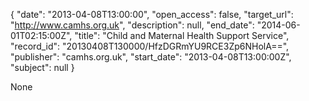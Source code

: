 {
  "date": "2013-04-08T13:00:00", 
  "open_access": false, 
  "target_url": "http://www.camhs.org.uk", 
  "description": null, 
  "end_date": "2014-06-01T02:15:00Z", 
  "title": "Child and Maternal Health Support Service", 
  "record_id": "20130408T130000/HfzDGRmYU9RCE3Zp6NHolA==", 
  "publisher": "camhs.org.uk", 
  "start_date": "2013-04-08T13:00:00Z", 
  "subject": null
}

None